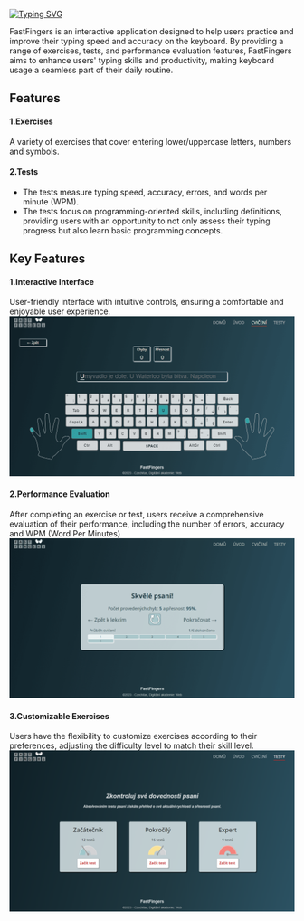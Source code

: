 [![Typing SVG](https://readme-typing-svg.demolab.com?font=Fira+Code&weight=700&size=27&duration=4000&pause=100&color=23789E&background=FFF85900&center=true&multiline=true&width=850&height=110&lines=%F0%9F%99%8CFastFingers%F0%9F%99%8C;Keyboard+Typing+Training+Program)](https://git.io/typing-svg)

FastFingers is an interactive application designed to help users practice and improve their typing speed and accuracy on the keyboard. By providing a range of exercises, tests, and performance evaluation features, FastFingers aims to enhance users' typing skills and productivity, making keyboard usage a seamless part of their daily routine.

## Features
#### 1.Exercises 
A variety of exercises that cover entering lower/uppercase letters, numbers and symbols.
#### 2.Tests 
- The tests measure typing speed, accuracy, errors, and words per minute (WPM). 
- The tests focus on programming-oriented skills, including definitions, providing users with an opportunity to not only assess their typing progress but also learn basic programming concepts.

## Key Features
#### 1.Interactive Interface
User-friendly interface with intuitive controls, ensuring a comfortable and enjoyable user experience.
![Exercise page](./public/githubcontent1.png)
#### 2.Performance Evaluation
After completing an exercise or test, users receive a comprehensive evaluation of their performance, including the number of errors, accuracy and WPM (Word Per Minutes)
![Exercise page](./public/githubcontent2.png)
#### 3.Customizable Exercises
Users have the flexibility to customize exercises according to their preferences, adjusting the difficulty level to match their skill level.
![Exercise page](./public/githubcontent3.png)
